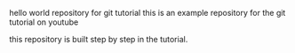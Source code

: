 <!-- hello world -->
hello world repository for git tutorial
this is an example repository for the git tutorial on youtube

this repository is built step by step in the tutorial.